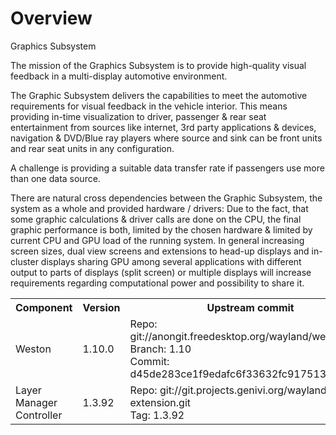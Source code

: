# Overview 

Graphics Subsystem

The mission of the Graphics Subsystem is to provide high-quality visual feedback in a 
multi-display automotive environment.<br>

The Graphic Subsystem delivers the capabilities to meet the automotive requirements for 
visual feedback in the vehicle interior. This means providing in-time visualization to driver, 
passenger & rear seat entertainment from sources like internet, 3rd party applications & 
devices, navigation & DVD/Blue ray players where source and sink can be front units and 
rear seat units in any configuration.<br>

A challenge is providing a suitable data transfer rate if passengers use more than one data 
source.<br>

There are natural cross dependencies between the Graphic Subsystem, the system as a 
whole and provided hardware / drivers: Due to the fact, that some graphic calculations & 
driver calls are done on the CPU, the final graphic performance is both, limited by the 
chosen hardware & limited by current CPU and GPU load of the running system.
In general increasing screen sizes, dual view screens and extensions to head-up displays 
and in-cluster displays sharing GPU among several applications with different output to 
parts of displays (split screen) or multiple displays will increase requirements regarding 
computational power and possibility to share it.
<P>

<table>
<tr>
  <th>Component</th>
  <th>Version</th>
  <th>Upstream commit</th>
</tr>

<tr>
  <td>Weston</td>
  <td>1.10.0</td>
  <td>Repo: git://anongit.freedesktop.org/wayland/weston <br>
  Branch: 1.10 <br>
  Commit: d45de283ce1f9edafc6f33632fc917513c620912</td>
</tr>


<tr>
  <td>Layer Manager Controller</td>
  <td>1.3.92</td>
  <td> Repo: git://git.projects.genivi.org/wayland-ivi-extension.git <br>
  Tag: 1.3.92 </td>
</tr>

</table>
